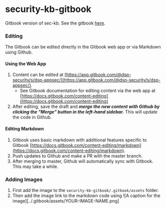 # security-kb-gitbook
Gitbook version of sec-kb. See the gitbook [here](https://app.gitbook.com/@dsp-security/s/dsp-appsec/).

### Editing

The Gitbook can be edited directly in the Gitbook web app or via Markdown using Github. 

#### Using the Web App

1. Content can be edited at [https://app.gitbook.com/@dsp-security/s/dsp-appsec/](https://app.gitbook.com/@dsp-security/s/dsp-appsec/).
	* See Gitbook documentation for editing content via the web app at [https://docs.gitbook.com/content-editing](https://docs.gitbook.com/content-editing)
2. After editing, save the draft and ***merge the new content with Github by clicking the "Merge" button in the left-hand sidebar.*** This will update the code in Github.

#### Editing Markdown

1. Gitbook uses basic markdown with additional features specific to Gitbook [https://docs.gitbook.com/content-editing/markdown](https://docs.gitbook.com/content-editing/markdown).
2. Push updates to Github and make a PR with the master branch.
3. After merging to master, Github will automatically sync with Gitbook. This may take a while.

### Adding Images

1. First add the image to the `security-kb-gitbook/.gitbook/assets` folder.
2. Then add the image link to the markdown code using ![A caption for the image][../.gitbook/assets/YOUR-IMAGE-NAME.png]